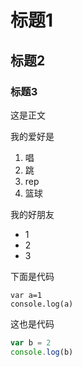 # 标题1

## 标题2

### 标题3

这是正文

我的爱好是

1. 唱
2. 跳
3. rep
4. 篮球

我的好朋友

* 1
* 2
* 3

下面是代码

    var a=1
    console.log(a)
    
这也是代码

````javascript
var b = 2
console.log(b)
````
